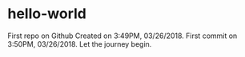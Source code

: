 # hello-world
First repo on Github
Created on 3:49PM, 03/26/2018.
First commit on 3:50PM, 03/26/2018.
Let the journey begin.
